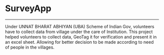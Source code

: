 # SurveyApp
---
Under UNNAT BHARAT ABHIYAN (UBA) Scheme of Indian Gov, volunteers have to collect data from village under the care of Institution.
This project helped volunteers to collect data, GeoTag it for verification and present it in an excel sheet. Allowing for better decision to be made according to need of people in the villages.
